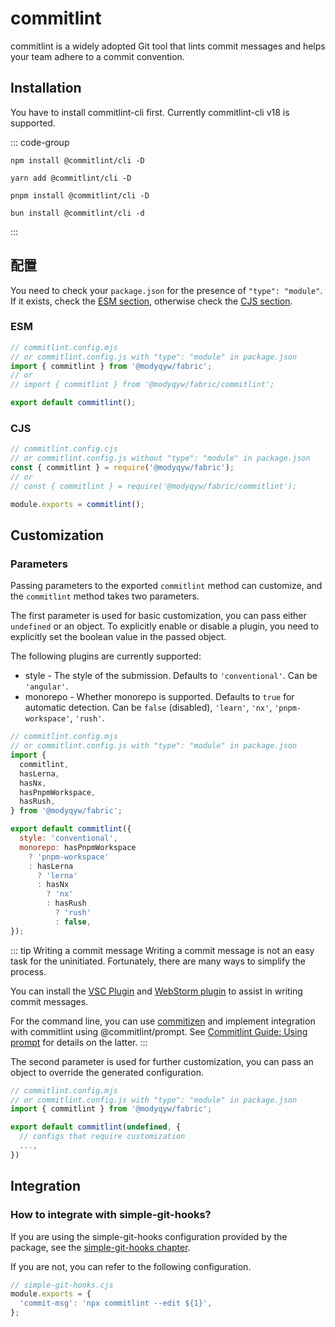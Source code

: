 # commitlint

commitlint is a widely adopted Git tool that lints commit messages and helps your team adhere to a commit convention.

## Installation

You have to install commitlint-cli first. Currently commitlint-cli v18 is supported.

::: code-group

```shell [npm]
npm install @commitlint/cli -D
```

```shell [yarn]
yarn add @commitlint/cli -D
```

```shell [pnpm]
pnpm install @commitlint/cli -D
```

```shell [bun(experimental)]
bun install @commitlint/cli -d
```

:::

## 配置

You need to check your `package.json` for the presence of `"type": "module"`. If it exists, check the [ESM section](#esm), otherwise check the [CJS section](#cjs).

### ESM

```javascript
// commitlint.config.mjs
// or commitlint.config.js with "type": "module" in package.json
import { commitlint } from '@modyqyw/fabric';
// or
// import { commitlint } from '@modyqyw/fabric/commitlint';

export default commitlint();
```

### CJS

```javascript
// commitlint.config.cjs
// or commitlint.config.js without "type": "module" in package.json
const { commitlint } = require('@modyqyw/fabric');
// or
// const { commitlint } = require('@modyqyw/fabric/commitlint');

module.exports = commitlint();
```

## Customization

### Parameters

Passing parameters to the exported `commitlint` method can customize, and the `commitlint` method takes two parameters.

The first parameter is used for basic customization, you can pass either `undefined` or an object. To explicitly enable or disable a plugin, you need to explicitly set the boolean value in the passed object.

The following plugins are currently supported:

- style - The style of the submission. Defaults to `'conventional'`. Can be `'angular'`.
- monorepo - Whether monorepo is supported. Defaults to `true` for automatic detection. Can be `false` (disabled), `'learn'`, `'nx'`, `'pnpm-workspace'`, `'rush'`.

```javascript
// commitlint.config.mjs
// or commitlint.config.js with "type": "module" in package.json
import {
  commitlint,
  hasLerna,
  hasNx,
  hasPnpmWorkspace,
  hasRush,
} from '@modyqyw/fabric';

export default commitlint({
  style: 'conventional',
  monorepo: hasPnpmWorkspace
    ? 'pnpm-workspace'
    : hasLerna
      ? 'lerna'
      : hasNx
        ? 'nx'
        : hasRush
          ? 'rush'
          : false,
});
```

::: tip Writing a commit message
Writing a commit message is not an easy task for the uninitiated. Fortunately, there are many ways to simplify the process.

You can install the [VSC Plugin](https://marketplace.visualstudio.com/search?term=commit&target=VSCode&category=All%20categories&sortBy=Relevance) and [ WebStorm plugin](https://plugins.jetbrains.com/search?products=webstorm&search=commit) to assist in writing commit messages.

For the command line, you can use [commitizen](https://github.com/commitizen/cz-cli) and implement integration with commitlint using @commitlint/prompt. See [Commitlint Guide: Using prompt](https://commitlint.js.org/#/guides-use-prompt) for details on the latter.
:::

The second parameter is used for further customization, you can pass an object to override the generated configuration.

```javascript
// commitlint.config.mjs
// or commitlint.config.js with "type": "module" in package.json
import { commitlint } from '@modyqyw/fabric';

export default commitlint(undefined, {
  // configs that require customization
  ...,
})
```

## Integration

### How to integrate with simple-git-hooks?

If you are using the simple-git-hooks configuration provided by the package, see the [simple-git-hooks chapter](../git/simple-git-hooks.md).

If you are not, you can refer to the following configuration.

```javascript
// simple-git-hooks.cjs
module.exports = {
  'commit-msg': 'npx commitlint --edit ${1}',
};
```
